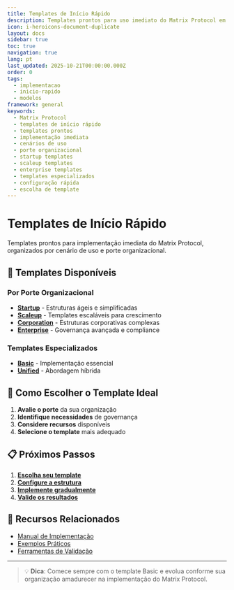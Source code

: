 ```yaml
---
title: Templates de Início Rápido
description: Templates prontos para uso imediato do Matrix Protocol em diferentes cenários
icon: i-heroicons-document-duplicate
layout: docs
sidebar: true
toc: true
navigation: true
lang: pt
last_updated: 2025-10-21T00:00:00.000Z
order: 0
tags:
  - implementacao
  - inicio-rapido
  - modelos
framework: general
keywords:
  - Matrix Protocol
  - templates de início rápido
  - templates prontos
  - implementação imediata
  - cenários de uso
  - porte organizacional
  - startup templates
  - scaleup templates
  - enterprise templates
  - templates especializados
  - configuração rápida
  - escolha de template
---
```

# Templates de Início Rápido

Templates prontos para implementação imediata do Matrix Protocol, organizados por cenário de uso e porte organizacional.

## 🚀 Templates Disponíveis

### Por Porte Organizacional
- **[Startup](../../manual/templates/startup)** - Estruturas ágeis e simplificadas
- **[Scaleup](../../manual/templates/scaleup)** - Templates escaláveis para crescimento
- **[Corporation](../../manual/templates/corporation)** - Estruturas corporativas complexas
- **[Enterprise](../../manual/templates/enterprise)** - Governança avançada e compliance

### Templates Especializados
- **[Basic](../../manual/templates/basic)** - Implementação essencial
- **[Unified](../../manual/templates/unified)** - Abordagem híbrida

## 🎯 Como Escolher o Template Ideal

1. **Avalie o porte** da sua organização
2. **Identifique necessidades** de governança
3. **Considere recursos** disponíveis
4. **Selecione o template** mais adequado

## 📋 Próximos Passos

1. **[Escolha seu template](../../manual/templates)**
2. **[Configure a estrutura](../../manual)**
3. **[Implemente gradualmente](../../implementation)**
4. **[Valide os resultados](../../manual/tools)**

## 📖 Recursos Relacionados

- [Manual de Implementação](../../manual)
- [Exemplos Práticos](../../examples)
- [Ferramentas de Validação](../../manual/tools)

---

> 💡 **Dica**: Comece sempre com o template Basic e evolua conforme sua organização amadurecer na implementação do Matrix Protocol.